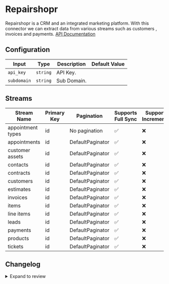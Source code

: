 # Repairshopr
Repairshopr is a CRM and an integrated marketing platform.
With this connector we can extract data from various streams such as customers , invoices and payments.
[API Documentation](https://api-docs.repairshopr.com/)

## Configuration

| Input | Type | Description | Default Value |
|-------|------|-------------|---------------|
| `api_key` | `string` | API Key.  |  |
| `subdomain` | `string` | Sub Domain.  |  |

## Streams
| Stream Name | Primary Key | Pagination | Supports Full Sync | Supports Incremental |
|-------------|-------------|------------|---------------------|----------------------|
| appointment types | id | No pagination | ✅ |  ❌  |
| appointments | id | DefaultPaginator | ✅ |  ❌  |
| customer assets | id | DefaultPaginator | ✅ |  ❌  |
| contacts | id | DefaultPaginator | ✅ |  ❌  |
| contracts | id | DefaultPaginator | ✅ |  ❌  |
| customers | id | DefaultPaginator | ✅ |  ❌  |
| estimates | id | DefaultPaginator | ✅ |  ❌  |
| invoices | id | DefaultPaginator | ✅ |  ❌  |
| items | id | DefaultPaginator | ✅ |  ❌  |
| line items | id | DefaultPaginator | ✅ |  ❌  |
| leads | id | DefaultPaginator | ✅ |  ❌  |
| payments | id | DefaultPaginator | ✅ |  ❌  |
| products | id | DefaultPaginator | ✅ |  ❌  |
| tickets | id | DefaultPaginator | ✅ |  ❌  |

## Changelog

<details>
  <summary>Expand to review</summary>

| Version          | Date              | Pull Request | Subject        |
|------------------|-------------------|--------------|----------------|
| 0.0.20 | 2025-05-10 | [60146](https://github.com/airbytehq/airbyte/pull/60146) | Update dependencies |
| 0.0.19 | 2025-05-04 | [58397](https://github.com/airbytehq/airbyte/pull/58397) | Update dependencies |
| 0.0.18 | 2025-04-12 | [57928](https://github.com/airbytehq/airbyte/pull/57928) | Update dependencies |
| 0.0.17 | 2025-04-05 | [57295](https://github.com/airbytehq/airbyte/pull/57295) | Update dependencies |
| 0.0.16 | 2025-03-29 | [56754](https://github.com/airbytehq/airbyte/pull/56754) | Update dependencies |
| 0.0.15 | 2025-03-22 | [56222](https://github.com/airbytehq/airbyte/pull/56222) | Update dependencies |
| 0.0.14 | 2025-03-08 | [55053](https://github.com/airbytehq/airbyte/pull/55053) | Update dependencies |
| 0.0.13 | 2025-02-23 | [54618](https://github.com/airbytehq/airbyte/pull/54618) | Update dependencies |
| 0.0.12 | 2025-02-15 | [53967](https://github.com/airbytehq/airbyte/pull/53967) | Update dependencies |
| 0.0.11 | 2025-02-08 | [53491](https://github.com/airbytehq/airbyte/pull/53491) | Update dependencies |
| 0.0.10 | 2025-02-01 | [53022](https://github.com/airbytehq/airbyte/pull/53022) | Update dependencies |
| 0.0.9 | 2025-01-25 | [52531](https://github.com/airbytehq/airbyte/pull/52531) | Update dependencies |
| 0.0.8 | 2025-01-18 | [51909](https://github.com/airbytehq/airbyte/pull/51909) | Update dependencies |
| 0.0.7 | 2025-01-11 | [51367](https://github.com/airbytehq/airbyte/pull/51367) | Update dependencies |
| 0.0.6 | 2024-12-28 | [50682](https://github.com/airbytehq/airbyte/pull/50682) | Update dependencies |
| 0.0.5 | 2024-12-21 | [50255](https://github.com/airbytehq/airbyte/pull/50255) | Update dependencies |
| 0.0.4 | 2024-12-14 | [49690](https://github.com/airbytehq/airbyte/pull/49690) | Update dependencies |
| 0.0.3 | 2024-12-12 | [49366](https://github.com/airbytehq/airbyte/pull/49366) | Update dependencies |
| 0.0.2 | 2024-12-11 | [49092](https://github.com/airbytehq/airbyte/pull/49092) | Starting with this version, the Docker image is now rootless. Please note that this and future versions will not be compatible with Airbyte versions earlier than 0.64 |
| 0.0.1 | 2024-11-08 | | Initial release by [@ombhardwajj](https://github.com/ombhardwajj) via Connector Builder |

</details>
